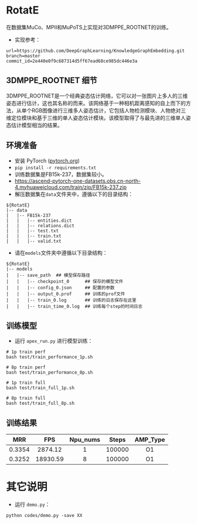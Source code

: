 # RotatE

在数据集MuCo、MPII和MuPoTS上实现对3DMPPE_ROOTNET的训练。
- 实现参考：
```
url=https://github.com/DeepGraphLearning/KnowledgeGraphEmbedding.git
branch=master
commit_id=2e440e0f9c687314d5ff67ead68ce985dc446e3a
```

## 3DMPPE_ROOTNET 细节

3DMPPE_ROOTNET是一个经典姿态估计网络，它可以对一张图片上多人的三维姿态进行估计，这也其名称的而来。该网络基于一种相机距离感知的自上而下的方法，从单个RGB图像进行三维多人姿态估计，它包括人物检测模块、人物绝对三维定位模块和基于三维的单人姿态估计模块。该模型取得了与最先进的三维单人姿态估计模型相当的结果。

## 环境准备

- 安装 PyTorch ([pytorch.org](http://pytorch.org))
- `pip install -r requirements.txt`
- 训练数据集是FB15k-237，数据集较小。
- https://ascend-pytorch-one-datasets.obs.cn-north-4.myhuaweicloud.com/train/zip/FB15k-237.zip
- 解压数据集在`data`文件夹中，遵循以下的目录结构：
```
${RotatE}
|-- data
|   |-- FB15k-237
|   |   |-- entities.dict
|   |   |-- relations.dict
|   |   |-- test.txt
|   |   |-- train.txt
|   |   |-- valid.txt
```
- 请在`models`文件夹中遵循以下目录结构：
```
${RotatE}
|-- models
|   |-- save_path  ## 模型保存路径
|   |   |-- checkpoint_0      ## 保存的模型文件
|   |   |-- config_0.json     ## 配置的参数
|   |   |-- output_0.prof     ## 训练的prof文件
|   |   |-- train_0.log       ## 训练的日志保存在这里
|   |   |-- train_time_0.log  ## 训练每个step的时间日志

```

## 训练模型

- 运行 `apex_run.py` 进行模型训练：

```
# 1p train perf
bash test/train_performance_1p.sh

# 8p train perf
bash test/train_performance_8p.sh

# 1p train full
bash test/train_full_1p.sh

# 8p train full
bash test/train_full_8p.sh

```

## 训练结果

| MRR    | FPS       | Npu_nums | Steps   | AMP_Type |
| :------: | :------:  | :------: | :------: | :------: |
|    0.3354     |2874.12      | 1        | 100000      | O1       |
|       0.3252  | 18930.59       | 8        | 100000      | O1       |

# 其它说明 # 

- 运行 `demo.py`：
```
python codes/demo.py -save XX
```

